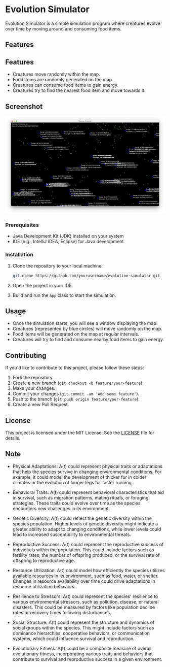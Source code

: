 # Evolution Simulator

Evolution Simulator is a simple simulation program where creatures evolve over time by moving around and consuming food items.

## Features
## Features

- Creatures move randomly within the map.
- Food items are randomly generated on the map.
- Creatures can consume food items to gain energy.
- Creatures try to find the nearest food item and move towards it.

## Screenshot

![Screenshot](image/Screenshot04.png)

### Prerequisites

- Java Development Kit (JDK) installed on your system
- IDE (e.g., IntelliJ IDEA, Eclipse) for Java development

### Installation

1. Clone the repository to your local machine:

    ```bash
    git clone https://github.com/yourusername/evolution-simulator.git
    ```

2. Open the project in your IDE.

3. Build and run the `App` class to start the simulation.

## Usage

- Once the simulation starts, you will see a window displaying the map.
- Creatures (represented by blue circles) will move randomly on the map.
- Food items will be generated on the map at regular intervals.
- Creatures will try to find and consume nearby food items to gain energy.

## Contributing

If you'd like to contribute to this project, please follow these steps:

1. Fork the repository.
2. Create a new branch (`git checkout -b feature/your-feature`).
3. Make your changes.
4. Commit your changes (`git commit -am 'Add some feature'`).
5. Push to the branch (`git push origin feature/your-feature`).
6. Create a new Pull Request.

## License

This project is licensed under the MIT License. See the [LICENSE](LICENSE) file for details.

## Note
- Physical Adaptations: A(t) could represent physical traits or adaptations that help the species survive in changing environmental conditions. For example, it could model the development of thicker fur in colder climates or the evolution of longer legs for faster running.

- Behavioral Traits: A(t) could represent behavioral characteristics that aid in survival, such as migration patterns, mating rituals, or foraging strategies. These traits could evolve over time as the species encounters new challenges in its environment.

- Genetic Diversity: A(t) could reflect the genetic diversity within the species population. Higher levels of genetic diversity might indicate a greater ability to adapt to changing conditions, while lower levels could lead to increased susceptibility to environmental threats.

- Reproductive Success: A(t) could represent the reproductive success of individuals within the population. This could include factors such as fertility rates, the number of offspring produced, or the survival rate of offspring to reproductive age.

- Resource Utilization: A(t) could model how efficiently the species utilizes available resources in its environment, such as food, water, or shelter. Changes in resource availability over time could drive adaptations in resource utilization behaviors.

- Resilience to Stressors: A(t) could represent the species' resilience to various environmental stressors, such as pollution, disease, or natural disasters. This could be measured by factors like population decline rates or recovery times following disturbances.

- Social Structure: A(t) could represent the structure and dynamics of social groups within the species. This might include factors such as dominance hierarchies, cooperative behaviors, or communication systems, which could influence survival and reproduction.

- Evolutionary Fitness: A(t) could be a composite measure of overall evolutionary fitness, incorporating various traits and behaviors that contribute to survival and reproductive success in a given environment.